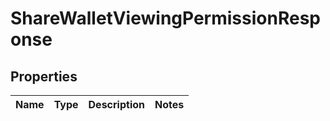 
# ShareWalletViewingPermissionResponse

## Properties
Name | Type | Description | Notes
------------ | ------------- | ------------- | -------------



